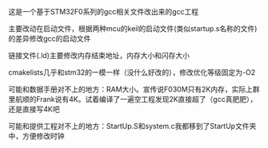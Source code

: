 这是一个基于STM32F0系列的gcc相关文件改出来的gcc工程

主要改动在启动文件，根据两种mcu的keil的启动文件(类似startup.s名称的文件)的差异修改gcc的启动文件

链接文件(.ld)主要修改内存结束地址，内存大小和闪存大小

cmakelists几乎和stm32的一模一样（没什么好改的），修改优化等级固定为-O2

可能和数据手册对不上的地方：RAM大小。宣传说F030M只有2K内存，实际上群里航顺的Frank说有4K。试着编译了一遍空工程发现2K直接超了（gcc真肥肥），还是直接写4K吧

可能和提供工程对不上的地方：StartUp.S和system.c我都移到了StartUp文件夹中，方便修改时钟

